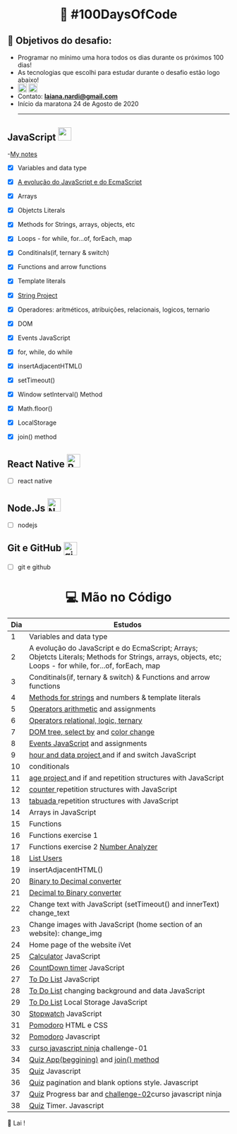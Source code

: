 
<h1 align="center">
   🚀 #100DaysOfCode
</h1>

## 🎯 Objetivos do desafio: 
- Programar no mínimo uma hora todos os dias durante os próximos 100 dias!
- As tecnologias que escolhi para estudar durante o desafio estão logo abaixo!
- <a href="https://www.instagram.com/_lai_13_/" target="_blank"><img align="center" src="https://cdn.jsdelivr.net/npm/simple-icons@3.0.1/icons/instagram.svg" alt="instagram Laiana" height="20" width="20" /></a> <a href="https://www.linkedin.com/in/laiana-santiago/" target="_blank"><img align="center" src="https://cdn.jsdelivr.net/npm/simple-icons@3.0.1/icons/linkedin.svg" alt="Linkedin Laiana Santiago" height="20" width="20" /></a> 
- Contato:  **laiana.nardi@gmail.com** <br>
- Início da maratona 24 de Agosto de 2020 <hr>

## JavaScript <img src="https://github.com/laiananardi/100daysofcode/blob/master/img_readme/js.png"  height="30"/> 
-<a href="https://www.notion.so/Java-Script-057ddbd40c61438391845690c66ca5fc" target="_blank">My notes</a>
- [x] Variables and data type
- [x] <a href="https://www.notion.so/Curso-em-video-JavaScript-762c7cd4ca7c4e18b2563c1d48bf0d0e" target="_blank">A evolução do JavaScript e do EcmaScript</a>
- [x] Arrays
- [x] Objetcts Literals
- [x] Methods for Strings, arrays, objects, etc
- [x] Loops - for while, for...of, forEach, map
- [x] Conditinals(if, ternary & switch)
- [x] Functions and arrow functions
- [x] Template literals
- [x] <a href="https://stringproject.netlify.app/" target="_blank">String Project</a>
- [x] Operadores: aritméticos, atribuições, relacionais, logicos, ternario
- [x] DOM
- [x] Events JavaScript
- [x] for, while, do while
- [x] insertAdjacentHTML()
- [x] setTimeout()
- [x] Window setInterval() Method
- [x] Math.floor()
- [x] LocalStorage
- [x] join() method



## React Native <img src="https://github.com/laiananardi/100daysofcode/blob/master/img_readme/reactnative.png" alt="React Native"  height="30"/> 

- [ ] react native

## Node.Js <img src="https://github.com/laiananardi/100daysofcode/blob/master/img_readme/nodejs.png" alt="Node.Js"  height="30"/> 

- [ ] nodejs

 ## Git e GitHub <img align="center" src="https://github.com/laiananardi/100daysofcode/blob/master/img_readme/github.webp" alt="git e github" height="30"/> 
 
- [ ] git e github



 <h1 align="center">
   💻  Mão no Código 
</h1> 

|Dia|Estudos|
| -------- | ----------------- |
| 1 | Variables and data type |  |  
| 2 | A evolução do JavaScript e do EcmaScript; Arrays; Objetcts Literals; Methods for Strings, arrays, objects, etc; Loops - for while, for...of, forEach, map |  |  
| 3 | Conditinals(if, ternary & switch) & Functions and arrow functions|  |  
| 4 | <a href="https://stringproject.netlify.app/" >Methods for strings</a> and numbers & template literals|  |  
| 5 | <a href="https://operatorsproject.netlify.app/" >Operators arithmetic</a> and  assignments|  |  
| 6 | <a href="https://www.notion.so/Curso-em-video-JavaScript-762c7cd4ca7c4e18b2563c1d48bf0d0e" >Operators relational, logic, ternary</a>|  |
| 7 | <a href="https://www.notion.so/Curso-em-video-JavaScript-762c7cd4ca7c4e18b2563c1d48bf0d0e" >DOM tree, select by</a> and <a href="https://changingcolor.netlify.app/"> color change </a>|  |
| 8 | <a href="https://developer.mozilla.org/en-US/docs/Web/Events" >Events JavaScript</a> and  assignments|  |  
| 9 | <a href="https://datehour.netlify.app/" >hour and data project </a> and if and switch JavaScript |  |  
| 10 | conditionals |  |
| 11 | <a href="https://identifyage.netlify.app/" >age project </a> and if and repetition structures with JavaScript |  |
| 12 | <a href="https://sequenciapa.netlify.app/" >counter </a> repetition structures with JavaScript |  |
| 13 | <a href="https://tabuadajs.netlify.app/" >tabuada </a>  repetition structures with JavaScript |  |
| 14 | Arrays in JavaScript |  |
| 15 | Functions |  |
| 16 | Functions exercise 1 |  |
| 17 | Functions exercise 2 <a href="https://numberanalyzerr.netlify.app/">Number Analyzer</a> |  |
| 18 |<a href="https://listusers.netlify.app/">List Users</a> |  |
| 19 |insertAdjacentHTML() |  |
| 20 | <a href="https://bintodecconverter.netlify.app/">Binary to Decimal converter</a> |  |
| 21 | <a href="https://bintodecconverter.netlify.app/">Decimal to Binary converter</a> |  |
| 22 | Change text with JavaScript (setTimeout() and innerText) change_text |  |
| 23 | Change images with JavaScript (home section of an website): change_img |  |
| 24 | Home page of the website iVet |  |
| 25 | <a href="https://calculatorlai.netlify.app/">Calculator</a> JavaScript  |
| 26 | <a href="https://countdowntimerjs.netlify.app/">CountDown timer</a> JavaScript  |
| 27 | <a href="https://to-do-listjs.netlify.app/">To Do List</a> JavaScript  |
| 28 | <a href="https://to-do-listjs.netlify.app/">To Do List</a> changing background and data JavaScript  |
| 29 | <a href="https://to-do-listjs.netlify.app/">To Do List</a> Local Storage JavaScript  |
| 30 | <a href="https://stopwatchjs.netlify.app/">Stopwatch</a> JavaScript  |
| 31 | <a href="https://github.com/laiananardi/100daysofcode/tree/master/projects/pomodoro">Pomodoro</a> HTML e CSS  |
| 32 | <a href="https://github.com/laiananardi/100daysofcode/tree/master/projects/pomodoro">Pomodoro</a> Javascript  |
| 33 | <a href="https://github.com/laiananardi/100daysofcode/tree/master/courses/curso-javascript-ninja/challenge-01">curso javascript ninja</a> challenge-01|
| 34 | <a href="https://github.com/laiananardi/100daysofcode/tree/master/projects/quiz">Quiz App(beggining)</a> and <a href="https://www.linkedin.com/feed/update/urn:li:activity:6715745184732237825/">join() method</a>|
| 35 | <a href="https://quizlai.netlify.app/">Quiz</a> Javascript  |
| 36 | <a href="https://quizlai.netlify.app/">Quiz</a> pagination and blank options style. Javascript  |
| 37 | <a href="https://quizlai.netlify.app/">Quiz</a> Progress bar and <a href="https://github.com/laiananardi/100daysofcode/tree/master/courses/curso-javascript-ninja/challenge-02">challenge-02</a>curso javascript ninja  |
| 38 | <a href="https://quizlai.netlify.app/">Quiz</a> Timer. Javascript  |

 💜 Lai !

